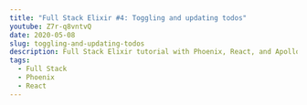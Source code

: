 ```yaml
---
title: "Full Stack Elixir #4: Toggling and updating todos"
youtube: Z7r-q8vntvQ
date: 2020-05-08
slug: toggling-and-updating-todos
description: Full Stack Elixir tutorial with Phoenix, React, and Apollo Client. This video covers mutations in Apollo.
tags:
  - Full Stack
  - Phoenix
  - React
---
```

